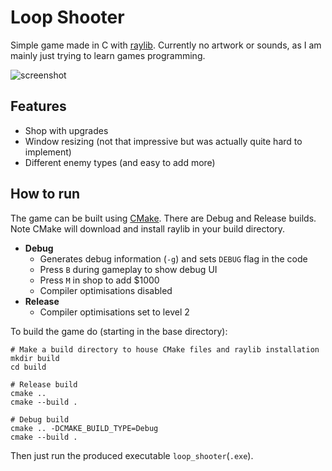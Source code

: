 # Loop Shooter

Simple game made in C with [raylib](https://github.com/raysan5/raylib). Currently no artwork or sounds, as I am mainly just trying to learn games programming.

![screenshot](https://imgur.com/a/gNUaWff)

## Features

- Shop with upgrades
- Window resizing (not that impressive but was actually quite hard to implement)
- Different enemy types (and easy to add more)

## How to run

The game can be built using [CMake](https://cmake.org/download/). There are Debug and Release builds. Note CMake will download and install raylib in your build directory.

- **Debug**
    - Generates debug information (`-g`) and sets `DEBUG` flag in the code
    - Press `B` during gameplay to show debug UI
    - Press `M` in shop to add $1000
    - Compiler optimisations disabled
- **Release**
    - Compiler optimisations set to level 2

To build the game do (starting in the base directory):
```console
# Make a build directory to house CMake files and raylib installation
mkdir build
cd build

# Release build
cmake ..
cmake --build .

# Debug build
cmake .. -DCMAKE_BUILD_TYPE=Debug
cmake --build .
```

Then just run the produced executable `loop_shooter`(`.exe`).

